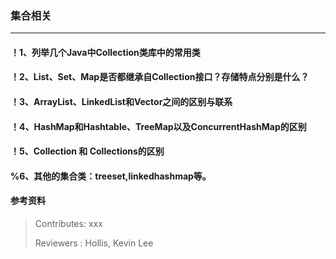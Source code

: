 ### 集合相关

---

#### ！1、列举几个Java中Collection类库中的常用类


#### ！2、List、Set、Map是否都继承自Collection接口？存储特点分别是什么？


#### ！3、ArrayList、LinkedList和Vector之间的区别与联系


#### ！4、HashMap和Hashtable、TreeMap以及ConcurrentHashMap的区别


#### ！5、Collection 和 Collections的区别


#### %6、其他的集合类：treeset,linkedhashmap等。


#### 参考资料


>Contributes: xxx
>
>Reviewers : Hollis, Kevin Lee
